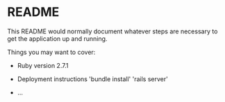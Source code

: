 # README

This README would normally document whatever steps are necessary to get the
application up and running.

Things you may want to cover:

* Ruby version
2.7.1

* Deployment instructions
'bundle install'
'rails server'

* ...
